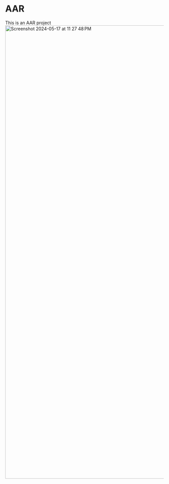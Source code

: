 # AAR

This is an AAR project
<img width="1440" alt="Screenshot 2024-05-17 at 11 27 48 PM" src="https://github.com/ritvibhatt/AAR/assets/12536187/11cf53fd-a82a-4e94-a2f2-d35fd1bbab91">
